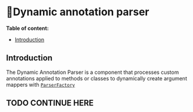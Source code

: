 # 🔄Dynamic annotation parser

**Table of content:**
- [Introduction](#introduction)

## Introduction
The Dynamic Annotation Parser is a component that processes 
custom annotations applied to methods or classes to dynamically create argument mappers with [`ParserFactory`](https://cocoa-beans.apartium.net/snapshot/commands/net/apartium/cocoabeans/commands/parsers/ParserFactory.html)

## TODO CONTINUE HERE